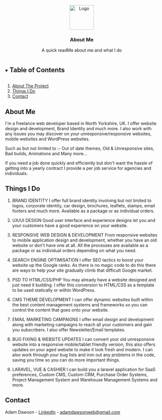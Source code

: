 <!-- PROJECT LOGO -->
<br />
<p align="center">
  <a href="https://github.com/AdsDawson/Dawsony/">
    <img src="images/logo.png" alt="Logo" width="80" height="80">
  </a>

  <h3 align="center">About Me</h3>

  <p align="center">
    A quick readMe about me and what I do
    <br />
  </p>
</p>



<!-- TABLE OF CONTENTS -->
<details open="open">
  <summary><h2 style="display: inline-block">Table of Contents</h2></summary>
  <ol>
    <li><a href="#about-me">About The Project</a></li>
    <li><a href="#things-i-do">Things I Do</a></li>
    <li><a href="#contact">Contact</a></li>
  </ol>
</details>



<!-- ABOUT ME -->
## About Me
I'm a freelance web developer based in North Yorkshire, UK. I offer website design and development, Brand Identity and much more. I also work with any issues you may discover on your unresponsive/responsive websites, mobile websites and WordPress websites.

Such as but not limited to :- Out of date themes, Old & Unresponsive sites, Bad builds, Animations and Many more...

If you need a job done quickly and efficiently but don't want the hassle of getting into a yearly contract I provide a per job service for agencies and individuals.

<!-- THINGS I DO -->
## Things I Do

1. BRAND IDENTITY
I offer full brand identity involving but not limited to logos, corporate identity, car design, brochures, leaflets, stamps, email footers and much more. Available as a package or as individual orders.

2. UX/UI DESIGN
Good user interface and experience designs let you and your customers have a good experience on your website.

3. RESPONSIVE WEB DESIGN & DEVELOPMENT
From responsive websites to mobile application design and development, whether you have an old website or don't have one at all. All the processes are available as a package or as individual orders depending on what you need.

4. SEARCH ENGINE OPTIMISATION
I offer SEO tactics to boost your website up the Google ranks. As there is no magic code to do this there are ways to help your site gradually climb that difficult Google market.

5. PSD TO HTML/CSS/PHP
You may already have a website designed and just need it building. I offer this conversion to HTML/CSS as a template to be used statically or within WordPress.

6. CMS THEME DEVELOPMENT
I can offer dynamic websites built within the best content management systems and frameworks so you can control the content that goes onto your website.

7. EMAIL MARKETING CAMPAIGNS
I offer email design and development along with marketing campaigns to reach all your customers and gain you subscribers. I also offer Newsletter/Email templates.

8. BUG FIXING & WEBSITE UPDATES
I can convert your old unresponsive website into a responsive mobile/tablet friendly version, this also offers updates on your aged website to make it look fresh and modern. I can also work through your bug lists and iron out any problems in the code, saving you time so you can do more important things.

9. LARAVEL, VUE & CASHIER
I can build you a laravel application for SaaS preferences, Custom CMS, Custom CRM, Purchase Order Systems, Project Management System and Warehouse Management Systems and more.

<!-- CONTACT -->
## Contact

Adam Dawson - [LinkedIn](https://www.linkedin.com/in/dawsonyweb/) - adamdawsonweb@gmail.com


